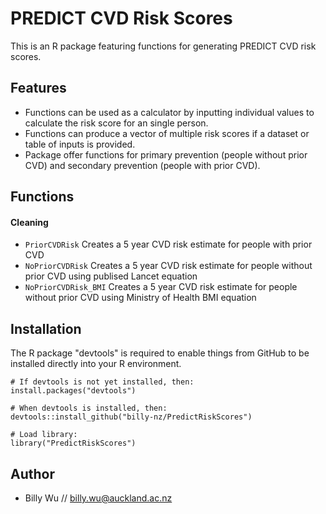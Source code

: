# PREDICT CVD Risk Scores

This is an R package featuring functions for generating PREDICT CVD risk scores.

## Features
-	Functions can be used as a calculator by inputting individual values to calculate the risk score for an single person.
- Functions can produce a vector of multiple risk scores if a dataset or table of inputs is provided.
-	Package offer functions for primary prevention (people without prior CVD) and secondary prevention (people with prior CVD).

## Functions

#### Cleaning
- `PriorCVDRisk` Creates a 5 year CVD risk estimate for people with prior CVD
- `NoPriorCVDRisk` Creates a 5 year CVD risk estimate for people without prior CVD using publised Lancet equation
- `NoPriorCVDRisk_BMI` Creates a 5 year CVD risk estimate for people without prior CVD using Ministry of Health BMI equation

## Installation
The R package "devtools" is required to enable things from GitHub to be installed directly into your R environment.
```
# If devtools is not yet installed, then:
install.packages("devtools")

# When devtools is installed, then:
devtools::install_github("billy-nz/PredictRiskScores")

# Load library:
library("PredictRiskScores")
```

## Author
- Billy Wu // billy.wu@auckland.ac.nz
